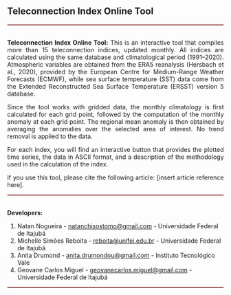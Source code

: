 ## Teleconnection Index Online Tool

<hr style="margin-top: 0; margin-bottom: 0; height: 1px; border: 1px solid #ff9793;"><br>

<div style="text-align: justify">

**Teleconnection Index Online Tool:** This is an interactive tool that compiles more than 15 teleconnection indices, updated monthly. All indices are calculated using the same database and climatological period (1991–2020). Atmospheric variables are obtained from the ERA5 reanalysis (Hersbach et al., 2020), provided by the European Centre for Medium-Range Weather Forecasts (ECMWF), while sea surface temperature (SST) data come from the Extended Reconstructed Sea Surface Temperature (ERSST) version 5 database.

Since the tool works with gridded data, the monthly climatology is first calculated for each grid point, followed by the computation of the monthly anomaly at each grid point. The regional mean anomaly is then obtained by averaging the anomalies over the selected area of interest. No trend removal is applied to the data.

For each index, you will find an interactive button that provides the plotted time series, the data in ASCII format, and a description of the methodology used in the calculation of the index.

If you use this tool, please cite the following article: [insert article reference here].<br>

</div>

<hr style="margin-top: 0; margin-bottom: 0; height: 1px; border: 1px solid #ff9793;"><br>

**Developers:**

1. Natan Nogueira - natanchisostomo@gmail.com - Universidade Federal de Itajubá  
2. Michelle Simões Reboita - reboita@unifei.edu.br - Universidade Federal de Itajubá  
3. Anita Drumond - anita.drumondou@gmail.com - Instituto Tecnológico Vale  
4. Geovane Carlos Miguel - geovanecarlos.miguel@gmail.com - Universidade Federal de Itajubá

<hr style="margin-top: 0; margin-bottom: 0; height: 1px; border: 1px solid #ff9793;"><br>
